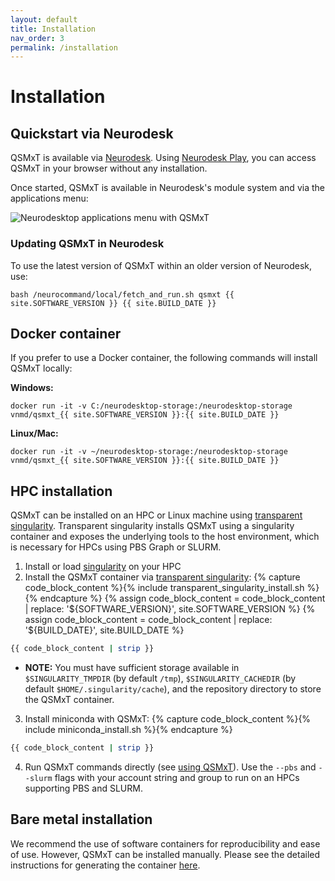 ```yaml
---
layout: default
title: Installation
nav_order: 3
permalink: /installation
---
```


<head>
  <link rel="stylesheet" href="https://maxcdn.bootstrapcdn.com/bootstrap/3.4.1/css/bootstrap.min.css">
  <script src="https://ajax.googleapis.com/ajax/libs/jquery/3.6.0/jquery.min.js"></script>
  <script src="https://maxcdn.bootstrapcdn.com/bootstrap/3.4.1/js/bootstrap.min.js"></script>
</head>

# Installation

## Quickstart via Neurodesk

QSMxT is available via [Neurodesk](https://neurodesk.org/). Using [Neurodesk Play](https://play.neurodesk.org/), you can access QSMxT in your browser without any installation.

Once started, QSMxT is available in Neurodesk's module system and via the applications menu:

![Neurodesktop applications menu with QSMxT](/QSMxT/images/neurodesktop-applications-menu.jpg)

### Updating QSMxT in Neurodesk

To use the latest version of QSMxT within an older version of Neurodesk, use:

```
bash /neurocommand/local/fetch_and_run.sh qsmxt {{ site.SOFTWARE_VERSION }} {{ site.BUILD_DATE }}
```

## Docker container

If you prefer to use a Docker container, the following commands will install QSMxT locally:

**Windows:**
```
docker run -it -v C:/neurodesktop-storage:/neurodesktop-storage vnmd/qsmxt_{{ site.SOFTWARE_VERSION }}:{{ site.BUILD_DATE }}
```

**Linux/Mac:**
```
docker run -it -v ~/neurodesktop-storage:/neurodesktop-storage vnmd/qsmxt_{{ site.SOFTWARE_VERSION }}:{{ site.BUILD_DATE }}
```

## HPC installation

QSMxT can be installed on an HPC or Linux machine using [transparent singularity](https://github.com/neurodesk/transparent-singularity). Transparent singularity installs QSMxT using a singularity container and exposes the underlying tools to the host environment, which is necessary for HPCs using PBS Graph or SLURM. 

1. Install or load [singularity](https://sylabs.io/guides/3.0/user-guide/quick_start.html) on your HPC
2. Install the QSMxT container via [transparent singularity](https://github.com/neurodesk/transparent-singularity):
  {% capture code_block_content %}{% include transparent_singularity_install.sh %}{% endcapture %}
  {% assign code_block_content = code_block_content | replace: '${SOFTWARE_VERSION}', site.SOFTWARE_VERSION %}
  {% assign code_block_content = code_block_content | replace: '${BUILD_DATE}', site.BUILD_DATE %}
  ```bash
  {{ code_block_content | strip }}
  ```
  - **NOTE:** You must have sufficient storage available in `$SINGULARITY_TMPDIR` (by default `/tmp`), `$SINGULARITY_CACHEDIR` (by default `$HOME/.singularity/cache`), and the repository directory to store the QSMxT container.
3. Install miniconda with QSMxT:
  {% capture code_block_content %}{% include miniconda_install.sh %}{% endcapture %}
  ```bash
  {{ code_block_content | strip }}
  ```
4. Run QSMxT commands directly (see [using QSMxT](/QSMxT/using-qsmxt)). Use the `--pbs` and `--slurm` flags with your account string and group to run on an HPCs supporting PBS and SLURM.

## Bare metal installation

We recommend the use of software containers for reproducibility and ease of use. However, QSMxT can be installed manually. Please see the detailed instructions for generating the container [here](https://github.com/NeuroDesk/neurocontainers/blob/master/recipes/qsmxt/build.sh).

<script>
$(document).ready(function(){
    $('[data-toggle="popover"]').popover();   
});
$("[data-toggle=popover]")
.popover({html:true})
</script>

